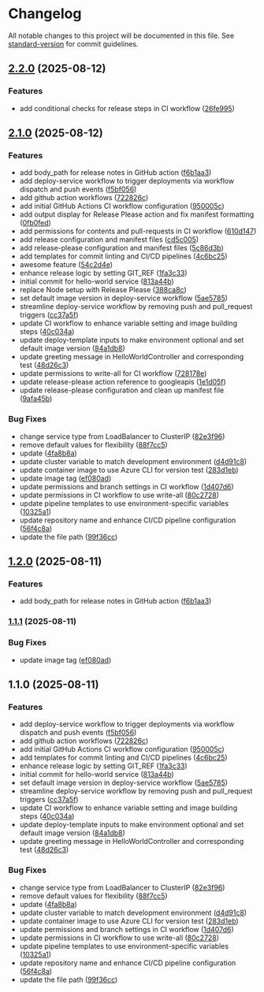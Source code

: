 # Changelog

All notable changes to this project will be documented in this file. See [standard-version](https://github.com/conventional-changelog/standard-version) for commit guidelines.

## [2.2.0](https://github.com/kamimanzoor/hello-world-java-service/compare/2.1.0...2.2.0) (2025-08-12)


### Features

* add conditional checks for release steps in CI workflow ([26fe995](https://github.com/kamimanzoor/hello-world-java-service/commit/26fe995832ffad3d2142ce86c8dbcf0a63099389))

## [2.1.0](https://github.com/kamimanzoor/hello-world-java-service/compare/2.0.0...2.1.0) (2025-08-12)


### Features

* add body_path for release notes in GitHub action ([f6b1aa3](https://github.com/kamimanzoor/hello-world-java-service/commit/f6b1aa3a0c9085f68e60f55a548c4e00bbdd786a))
* add deploy-service workflow to trigger deployments via workflow dispatch and push events ([f5bf056](https://github.com/kamimanzoor/hello-world-java-service/commit/f5bf0569bbe5774520f27d73252943a35b032127))
* add github action workflows ([722826c](https://github.com/kamimanzoor/hello-world-java-service/commit/722826ca70988eae353a4cf3e0815e3c614f6ed5))
* add initial GitHub Actions CI workflow configuration ([950005c](https://github.com/kamimanzoor/hello-world-java-service/commit/950005c58f958118223eddd6b2859527f3358aac))
* add output display for Release Please action and fix manifest formatting ([0fb0fed](https://github.com/kamimanzoor/hello-world-java-service/commit/0fb0fedc9bfbbe3585d2b0b56b4d5062cff3e48d))
* add permissions for contents and pull-requests in CI workflow ([610d147](https://github.com/kamimanzoor/hello-world-java-service/commit/610d147005a7203295c4b4963267e6f9048cf147))
* add release configuration and manifest files ([cd5c005](https://github.com/kamimanzoor/hello-world-java-service/commit/cd5c0057306727adab97c08f81c2af123ea024bd))
* add release-please configuration and manifest files ([5c86d3b](https://github.com/kamimanzoor/hello-world-java-service/commit/5c86d3bb92df8f0cc1bb82f2d26930b2a606bfc6))
* add templates for commit linting and CI/CD pipelines ([4c6bc25](https://github.com/kamimanzoor/hello-world-java-service/commit/4c6bc258f725cc710a3231f6a3edc217c3c46a92))
* awesome feature ([54c2d4e](https://github.com/kamimanzoor/hello-world-java-service/commit/54c2d4e63624fedb39a1108a374d0c8897f25928))
* enhance release logic by setting GIT_REF ([1fa3c33](https://github.com/kamimanzoor/hello-world-java-service/commit/1fa3c33e24053970e7f6cc4f7479f8d082594407))
* initial commit for hello-world service ([813a44b](https://github.com/kamimanzoor/hello-world-java-service/commit/813a44b85a01cae41ef61ad68c58b3c53349f30e))
* replace Node setup with Release Please ([388ca8c](https://github.com/kamimanzoor/hello-world-java-service/commit/388ca8cea38daae719cbb2257ab3a6a74b7bbd88))
* set default image version in deploy-service workflow ([5ae5785](https://github.com/kamimanzoor/hello-world-java-service/commit/5ae5785e77af19d7d1cd3b00926770082ddab05e))
* streamline deploy-service workflow by removing push and pull_request triggers ([cc37a5f](https://github.com/kamimanzoor/hello-world-java-service/commit/cc37a5f14c6038d5b7e73ef17c7f52183f5d50e4))
* update CI workflow to enhance variable setting and image building steps ([40c034a](https://github.com/kamimanzoor/hello-world-java-service/commit/40c034a97359d930903e540594d4df13cd45220b))
* update deploy-template inputs to make environment optional and set default image version ([84a1db8](https://github.com/kamimanzoor/hello-world-java-service/commit/84a1db8e12b31afe78ff2a4904aada88b695e636))
* update greeting message in HelloWorldController and corresponding test ([48d26c3](https://github.com/kamimanzoor/hello-world-java-service/commit/48d26c329b9e915cd610554edd17dfbc21a10884))
* update permissions to write-all for CI workflow ([728178e](https://github.com/kamimanzoor/hello-world-java-service/commit/728178e3d2740c9d3baf14f5d152170415089dbc))
* update release-please action reference to googleapis ([1e1d05f](https://github.com/kamimanzoor/hello-world-java-service/commit/1e1d05f54f32c1e1c9bdcb24df13286d0cf3cbdc))
* update release-please configuration and clean up manifest file ([9afa45b](https://github.com/kamimanzoor/hello-world-java-service/commit/9afa45b518431f565129a59fd55497996e99b874))


### Bug Fixes

* change service type from LoadBalancer to ClusterIP ([82e3f96](https://github.com/kamimanzoor/hello-world-java-service/commit/82e3f96686d96793003c6f797ca75f789e5a44a2))
* remove default values for flexibility ([88f7cc5](https://github.com/kamimanzoor/hello-world-java-service/commit/88f7cc52c168a01f41f38fdc61a988dd4d0e72c4))
* update ([4fa8b8a](https://github.com/kamimanzoor/hello-world-java-service/commit/4fa8b8af95655caf51dfab3486ee348f44cb2ac1))
* update cluster variable to match development environment ([d4d91c8](https://github.com/kamimanzoor/hello-world-java-service/commit/d4d91c827b45d1da4f096bb5e2a682074fb9f8bf))
* update container image to use Azure CLI for version test ([283d1eb](https://github.com/kamimanzoor/hello-world-java-service/commit/283d1eb9980458dac58f64e5c54c1868f688b3cf))
* update image tag ([ef080ad](https://github.com/kamimanzoor/hello-world-java-service/commit/ef080ad28699571e0ad24170033b465c8ce86cc3))
* update permissions and branch settings in CI workflow ([1d407d6](https://github.com/kamimanzoor/hello-world-java-service/commit/1d407d64639eadca042f5bc765c05fb5f1f5a856))
* update permissions in CI workflow to use write-all ([80c2728](https://github.com/kamimanzoor/hello-world-java-service/commit/80c27286e9ffbe0fd6f2ae5de41f3e69dbf1ee3b))
* update pipeline templates to use environment-specific variables ([10325a1](https://github.com/kamimanzoor/hello-world-java-service/commit/10325a18216473b573e8165ae3f6ab44cbdc8f96))
* update repository name and enhance CI/CD pipeline configuration ([56f4c8a](https://github.com/kamimanzoor/hello-world-java-service/commit/56f4c8af3112b64bad661fc45af09b4da2f31582))
* update the file path ([99f36cc](https://github.com/kamimanzoor/hello-world-java-service/commit/99f36cc6f67014978a2e64331b59b4054f6e6be5))

## [1.2.0](https://github.com/kamimanzoor/hello-world-java-service/compare/1.1.1...1.2.0) (2025-08-11)


### Features

* add body_path for release notes in GitHub action ([f6b1aa3](https://github.com/kamimanzoor/hello-world-java-service/commit/f6b1aa3a0c9085f68e60f55a548c4e00bbdd786a))

### [1.1.1](https://github.com/kamimanzoor/hello-world-java-service/compare/1.1.0...1.1.1) (2025-08-11)


### Bug Fixes

* update image tag ([ef080ad](https://github.com/kamimanzoor/hello-world-java-service/commit/ef080ad28699571e0ad24170033b465c8ce86cc3))

## 1.1.0 (2025-08-11)


### Features

* add deploy-service workflow to trigger deployments via workflow dispatch and push events ([f5bf056](https://github.com/kamimanzoor/hello-world-java-service/commit/f5bf0569bbe5774520f27d73252943a35b032127))
* add github action workflows ([722826c](https://github.com/kamimanzoor/hello-world-java-service/commit/722826ca70988eae353a4cf3e0815e3c614f6ed5))
* add initial GitHub Actions CI workflow configuration ([950005c](https://github.com/kamimanzoor/hello-world-java-service/commit/950005c58f958118223eddd6b2859527f3358aac))
* add templates for commit linting and CI/CD pipelines ([4c6bc25](https://github.com/kamimanzoor/hello-world-java-service/commit/4c6bc258f725cc710a3231f6a3edc217c3c46a92))
* enhance release logic by setting GIT_REF ([1fa3c33](https://github.com/kamimanzoor/hello-world-java-service/commit/1fa3c33e24053970e7f6cc4f7479f8d082594407))
* initial commit for hello-world service ([813a44b](https://github.com/kamimanzoor/hello-world-java-service/commit/813a44b85a01cae41ef61ad68c58b3c53349f30e))
* set default image version in deploy-service workflow ([5ae5785](https://github.com/kamimanzoor/hello-world-java-service/commit/5ae5785e77af19d7d1cd3b00926770082ddab05e))
* streamline deploy-service workflow by removing push and pull_request triggers ([cc37a5f](https://github.com/kamimanzoor/hello-world-java-service/commit/cc37a5f14c6038d5b7e73ef17c7f52183f5d50e4))
* update CI workflow to enhance variable setting and image building steps ([40c034a](https://github.com/kamimanzoor/hello-world-java-service/commit/40c034a97359d930903e540594d4df13cd45220b))
* update deploy-template inputs to make environment optional and set default image version ([84a1db8](https://github.com/kamimanzoor/hello-world-java-service/commit/84a1db8e12b31afe78ff2a4904aada88b695e636))
* update greeting message in HelloWorldController and corresponding test ([48d26c3](https://github.com/kamimanzoor/hello-world-java-service/commit/48d26c329b9e915cd610554edd17dfbc21a10884))


### Bug Fixes

* change service type from LoadBalancer to ClusterIP ([82e3f96](https://github.com/kamimanzoor/hello-world-java-service/commit/82e3f96686d96793003c6f797ca75f789e5a44a2))
* remove default values for flexibility ([88f7cc5](https://github.com/kamimanzoor/hello-world-java-service/commit/88f7cc52c168a01f41f38fdc61a988dd4d0e72c4))
* update ([4fa8b8a](https://github.com/kamimanzoor/hello-world-java-service/commit/4fa8b8af95655caf51dfab3486ee348f44cb2ac1))
* update cluster variable to match development environment ([d4d91c8](https://github.com/kamimanzoor/hello-world-java-service/commit/d4d91c827b45d1da4f096bb5e2a682074fb9f8bf))
* update container image to use Azure CLI for version test ([283d1eb](https://github.com/kamimanzoor/hello-world-java-service/commit/283d1eb9980458dac58f64e5c54c1868f688b3cf))
* update permissions and branch settings in CI workflow ([1d407d6](https://github.com/kamimanzoor/hello-world-java-service/commit/1d407d64639eadca042f5bc765c05fb5f1f5a856))
* update permissions in CI workflow to use write-all ([80c2728](https://github.com/kamimanzoor/hello-world-java-service/commit/80c27286e9ffbe0fd6f2ae5de41f3e69dbf1ee3b))
* update pipeline templates to use environment-specific variables ([10325a1](https://github.com/kamimanzoor/hello-world-java-service/commit/10325a18216473b573e8165ae3f6ab44cbdc8f96))
* update repository name and enhance CI/CD pipeline configuration ([56f4c8a](https://github.com/kamimanzoor/hello-world-java-service/commit/56f4c8af3112b64bad661fc45af09b4da2f31582))
* update the file path ([99f36cc](https://github.com/kamimanzoor/hello-world-java-service/commit/99f36cc6f67014978a2e64331b59b4054f6e6be5))
